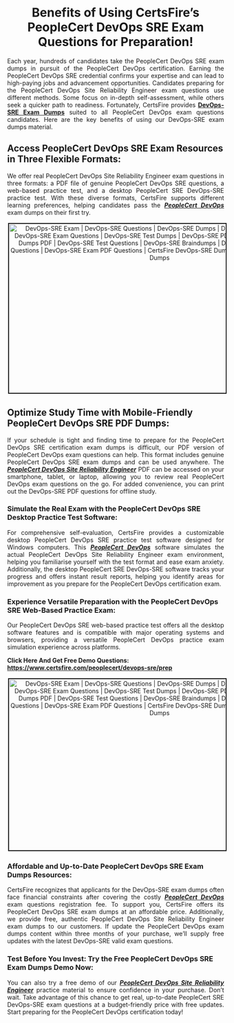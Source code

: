 <h1 style="text-align: center;"><strong>Benefits of Using CertsFire’s PeopleCert DevOps SRE Exam Questions for Preparation!</strong></h1>

<p style="text-align: justify;">Each year, hundreds of candidates take the PeopleCert DevOps SRE exam dumps in pursuit of the PeopleCert DevOps certification. Earning the PeopleCert DevOps SRE credential confirms your expertise and can lead to high-paying jobs and advancement opportunities. Candidates preparing for the PeopleCert DevOps Site Reliability Engineer exam questions use different methods. Some focus on in-depth self-assessment, while others seek a quicker path to readiness. Fortunately, CertsFire provides <strong><a href="https://www.certsfire.com/peoplecert/devops-sre/prep">DevOps-SRE Exam Dumps</a></strong> suited to all PeopleCert DevOps exam questions candidates. Here are the key benefits of using our DevOps-SRE exam dumps material.</p>

<h2><strong>Access PeopleCert DevOps SRE Exam Resources in Three Flexible Formats:</strong></h2>

<p style="text-align: justify;">We offer real PeopleCert DevOps Site Reliability Engineer exam questions in three formats: a PDF file of genuine PeopleCert DevOps SRE questions, a web-based practice test, and a desktop PeopleCert SRE DevOps-SRE practice test. With these diverse formats, CertsFire supports different learning preferences, helping candidates pass the <u><em><strong>PeopleCert DevOps</strong></em></u> exam dumps on their first try.</p>

<p style="text-align: center;"><img alt="DevOps-SRE Exam | DevOps-SRE Questions | DevOps-SRE Dumps | DevOps-SRE Exam Dumps | DevOps-SRE Exam Questions | DevOps-SRE Test Dumps | DevOps-SRE PDF Questions | DevOps-SRE Dumps PDF | DevOps-SRE Test Questions | DevOps-SRE Braindumps | DevOps-SRE Practice Exam Questions | DevOps-SRE Exam PDF Questions | CertsFire DevOps-SRE Dumps | PeopleCert DevOps SRE Dumps" src="https://i.ibb.co/3SDHvN0/cybermonday.jpg" style="width: 700px; height: 393px; border-width: 2px; border-style: solid; margin: 2px;" /></p>

<h2><strong>Optimize Study Time with Mobile-Friendly PeopleCert DevOps SRE PDF Dumps:</strong></h2>

<p style="text-align: justify;">If your schedule is tight and finding time to prepare for the PeopleCert DevOps SRE certification exam dumps is difficult, our PDF version of PeopleCert DevOps exam questions can help. This format includes genuine PeopleCert DevOps SRE exam dumps and can be used anywhere. The <u><em><strong>PeopleCert DevOps Site Reliability Engineer</strong></em></u> PDF can be accessed on your smartphone, tablet, or laptop, allowing you to review real PeopleCert DevOps exam questions on the go. For added convenience, you can print out the DevOps-SRE PDF questions for offline study.</p>

<h3><strong>Simulate the Real Exam with the PeopleCert DevOps SRE Desktop Practice Test Software:</strong></h3>

<p style="text-align: justify;">For comprehensive self-evaluation, CertsFire provides a customizable desktop PeopleCert DevOps SRE practice test software designed for Windows computers. This <u><em><strong>PeopleCert DevOps</strong></em></u> software simulates the actual PeopleCert DevOps Site Reliability Engineer exam environment, helping you familiarise yourself with the test format and ease exam anxiety. Additionally, the desktop PeopleCert SRE DevOps-SRE software tracks your progress and offers instant result reports, helping you identify areas for improvement as you prepare for the PeopleCert DevOps certification exam.</p>

<h3><strong>Experience Versatile Preparation with the PeopleCert DevOps SRE Web-Based Practice Exam:</strong></h3>

<p style="text-align: justify;">Our PeopleCert DevOps SRE web-based practice test offers all the desktop software features and is compatible with major operating systems and browsers, providing a versatile PeopleCert DevOps practice exam simulation experience across platforms.</p>

<p><strong>Click Here And Get Free Demo Questions: <a href="https://www.certsfire.com/peoplecert/devops-sre/prep">https://www.certsfire.com/peoplecert/devops-sre/prep</a></strong></p>

<p style="text-align: center;"><img alt="DevOps-SRE Exam | DevOps-SRE Questions | DevOps-SRE Dumps | DevOps-SRE Exam Dumps | DevOps-SRE Exam Questions | DevOps-SRE Test Dumps | DevOps-SRE PDF Questions | DevOps-SRE Dumps PDF | DevOps-SRE Test Questions | DevOps-SRE Braindumps | DevOps-SRE Practice Exam Questions | DevOps-SRE Exam PDF Questions | CertsFire DevOps-SRE Dumps | PeopleCert DevOps SRE Dumps" src="https://i.ibb.co/kMPNpqq/Cyber-Monday0.jpg" style="width: 700px; height: 398px; border-width: 2px; border-style: solid; margin: 2px;" /></p>

<h3><strong>Affordable and Up-to-Date PeopleCert DevOps SRE Exam Dumps Resources:</strong></h3>

<p style="text-align: justify;">CertsFire recognizes that applicants for the DevOps-SRE exam dumps often face financial constraints after covering the costly <u><em><strong>PeopleCert DevOps</strong></em></u> exam questions registration fee. To support you, CertsFire offers its PeopleCert DevOps SRE exam dumps at an affordable price. Additionally, we provide free, authentic PeopleCert DevOps Site Reliability Engineer exam dumps to our customers. If update the PeopleCert DevOps exam dumps content within three months of your purchase, we’ll supply free updates with the latest DevOps-SRE valid exam questions.</p>

<h3><strong>Test Before You Invest: Try the Free PeopleCert DevOps SRE Exam Dumps Demo Now:</strong></h3>

<p style="text-align: justify;">You can also try a free demo of our <u><em><strong>PeopleCert DevOps Site Reliability Engineer</strong></em></u> practice material to ensure confidence in your purchase. Don’t wait. Take advantage of this chance to get real, up-to-date PeopleCert SRE DevOps-SRE exam questions at a budget-friendly price with free updates. Start preparing for the PeopleCert DevOps certification today!</p>

